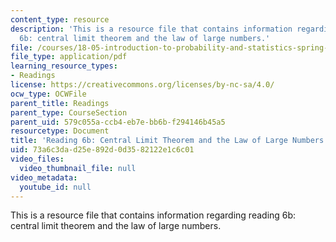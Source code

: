 ```yaml
---
content_type: resource
description: 'This is a resource file that contains information regarding reading
  6b: central limit theorem and the law of large numbers.'
file: /courses/18-05-introduction-to-probability-and-statistics-spring-2014/73a6c3dad25e892d0d3582122e1c6c01_MIT18_05S14_Reading6b.pdf
file_type: application/pdf
learning_resource_types:
- Readings
license: https://creativecommons.org/licenses/by-nc-sa/4.0/
ocw_type: OCWFile
parent_title: Readings
parent_type: CourseSection
parent_uid: 579c055a-ccb4-eb7e-bb6b-f294146b45a5
resourcetype: Document
title: 'Reading 6b: Central Limit Theorem and the Law of Large Numbers'
uid: 73a6c3da-d25e-892d-0d35-82122e1c6c01
video_files:
  video_thumbnail_file: null
video_metadata:
  youtube_id: null
---
```

This is a resource file that contains information regarding reading 6b: central limit theorem and the law of large numbers.